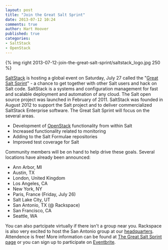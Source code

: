 ```yaml
---
layout: post
title: "Join the Great Salt Sprint"
date: 2013-07-12 10:24
comments: true
author: Hart Hoover
published: true
categories: 
- SaltStack
- OpenStack
---
```

{% img right 2013-07-12-join-the-great-salt-sprint/saltstack_logo.jpg 250 %}

[SaltStack][1] is hosting a global event on Saturday, July 27 called the "[Great Salt Sprint][2]" - a chance to get together with other Salt users and hack on Salt code. SaltStack is a systems and configuration management for fast and scalable deployment and automation of any cloud. The Salt open source project was launched in February of 2011. SaltStack was founded in August 2012 to support the Salt project and to deliver commercialized SaltStack Enterprise software. The Great Salt Sprint will focus on the several areas. <!-- more -->

* Development of [OpenStack][3] functionality from within Salt
* Increased functionality related to monitoring
* Adding to the Salt Formulae repositories
* Improved test coverage for Salt

Community members will be on hand to help drive these goals. Several locations have already been announced:

* Ann Arbor, MI
* Austin, TX
* London, United Kingdom
* Los Angeles, CA
* New York, NY
* Paris, France (Friday, July 26)
* Salt Lake City, UT
* San Antonio, TX (@ Rackspace)
* San Francisco, CA
* Seattle, WA

You can also partcipate virtually if there isn't a group near you. Rackspace is also very excited to host the San Antonio group at our [headquarters][4]. Attendence is free! More information can be found at [The Great Salt Sprint page][2] or you can sign up to participate on [Eventbrite][5].

[1]: http://saltstack.com
[2]: http://sprint.saltstack.com/
[3]: http://www.openstack.org/
[4]: http://www.youtube.com/watch?feature=player_embedded&v=J4b0UlAZcH4
[5]: http://saltsprint.eventbrite.com/